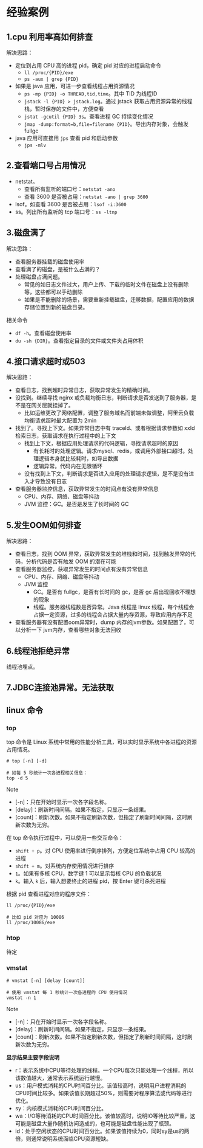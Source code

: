 # 经验案例

## 1.cpu 利用率高如何排查

解决思路：

* 定位到占用 CPU 高的进程 pid，确定 pid 对应的进程启动命令
  * `ll /proc/{PID}/exe`
  * `ps -aux | grep {PID}`
* 如果是 java 应用，可进一步查看线程占用资源情况
  * `ps -mp {PID} -o THREAD,tid,time`。其中 TID 为线程ID
  * `jstack -l {PID} > jstack.log`。通过 jstack 获取占用资源异常的线程栈，暂时保存的文件中，方便查看
  * `jstat -gcutil {PID} 3s`。查看进程 GC 持续变化情况
  * `jmap -dump:format=b,file=filename {PID}`。导出内存对象，会触发 fullgc
* java 应用可直接用 `jps` 查看 pid 和启动参数
  * `jps -mlv`

## 2.查看端口号占用情况

* netstat。
  * 查看所有监听的端口号：`netstat -ano`
  * 查看 3600 是否被占用：`netstat -ano | grep 3600`
* lsof。如查看 3600 是否被占用：`lsof -i:3600`
* ss。列出所有监听的 tcp 端口号：`ss -ltnp`

## 3.磁盘满了

解决思路：

* 查看服务器挂载的磁盘使用率
* 查看满了的磁盘，是被什么占满的？
* 处理磁盘占满问题。
  * 常见的如日志文件过大，用户上传、下载的临时文件在磁盘上没有删除等，这些都可以手动删除
  * 如果是不能删除的场景，需要重新挂载磁盘，迁移数据，配置应用的数据存储位置到新的磁盘目录。

相关命令

* `df -h`。查看磁盘使用率
* `du -sh {DIR}`。查看指定目录的文件或文件夹占用体积

## 4.接口请求超时或503

解决思路：

* 查看日志，找到超时异常日志，获取异常发生的精确时间。
* 没找到。继续寻找 nginx 或负载均衡日志，判断请求是否发送到了服务器，是不是在网关层就挂掉了。
  * 比如运维更改了网络配置，调整了服务域名而前端未做调整，阿里云负载均衡请求超时最大配置为 2min
* 找到了。寻找上下文。如果异常日志中有 traceId、或者根据请求参数如 xxId 检索日志，获取请求在执行过程中的上下文
  * 找到上下文，根据应用处理请求的代码逻辑，寻找请求超时的原因
    * 有长耗时的处理逻辑。请求mysql、redis，或调用外部接口超时。处理逻辑本身就比较耗时，如导出数据
    * 逻辑异常。代码内在无限循环
  * 没有找到上下文，判断请求是否进入应用的处理请求逻辑，是不是没有进入才导致没有日志
* 查看服务器监控信息，获取异常发生的时间点有没有异常信息
  * CPU、内存、网络、磁盘等抖动
  * JVM 监控：GC。是否是发生了长时间的 GC

## 5.发生OOM如何排查

解决思路：

* 查看日志，找到 OOM 异常，获取异常发生的堆栈和时间，找到触发异常的代码，分析代码是否有触发 OOM 的潜在可能
* 查看服务器监控，获取异常发生的时间点有没有异常信息
  * CPU、内存、网络、磁盘等抖动
  * JVM 监控
    * GC。是否有 fullgc，是否有长时间的 gc，是否 gc 后出现回收不理想的现象
    * 线程。服务器线程数是否异常。Java 线程是 linux 线程，每个线程会占据一定资源，过多的线程会占据大量内存资源，导致应用内存不足
* 查看服务器有没有配置oom异常时，dump 内存的jvm参数。如果配置了，可以分析一下 jvm内存，查看哪些对象无法回收

## 6.线程池拒绝异常

线程池埋点。



## 7.JDBC连接池异常。无法获取



## linux 命令

### top

top 命令是 Linux 系统中常用的性能分析工具，可以实时显示系统中各进程的资源占用情况。

```shell
# top [-n] [-d] 

# 如每 5 秒统计一次各进程相关信息：
top -d 5
```

> [!NOTE]
>
> - [-n]：只在开始时显示一次各字段名称。
> - [delay]：刷新时间间隔。如果不指定，只显示一条结果。
> - [count]：刷新次数。如果不指定刷新次数，但指定了刷新时间间隔，这时刷新次数为无穷。

在 top 命令执行过程中，可以使用一些交互命令：

* `shift + p`。对 CPU 使用率进行倒序排列，方便定位系统中占用 CPU 较高的进程
* `shift + m`。对系统内存使用情况进行排序
* `1`。如果有多核 CPU，数字键 1 可以显示每核 CPU 的负载状况
* `k`。输入 `k` 后，输入想要终止的进程 pid，按 Enter 键可杀死进程

根据 pid 查看进程对应的程序文件：

```shell
ll /proc/{PID}/exe

# 比如 pid 对应为 10086
ll /proc/10086/exe
```

### htop

待定

### vmstat

```shell
# vmstat [-n] [delay [count]] 

# 使用 vmstat 每 1 秒统计一次各进程的 CPU 使用情况
vmstat -n 1
```

> [!NOTE]
>
> - [-n]：只在开始时显示一次各字段名称。
> - [delay]：刷新时间间隔。如果不指定，只显示一条结果。
> - [count]：刷新次数。如果不指定刷新次数，但指定了刷新时间间隔，这时刷新次数为无穷。

**显示结果主要字段说明**

- r：表示系统中CPU等待处理的线程。一个CPU每次只能处理一个线程，所以该数值越大，通常表示系统运行越慢。
- us：用户模式消耗的CPU时间百分比。该值较高时，说明用户进程消耗的CPU时间比较多。如果该值长期超过50%，则需要对程序算法或代码等进行优化。
- sy：内核模式消耗的CPU时间百分比。
- wa：I/O等待消耗的CPU时间百分比。该值较高时，说明IO等待比较严重，这可能是磁盘大量作随机访问造成的，也可能是磁盘性能出现了瓶颈。
- id：处于空闲状态的CPU时间百分比。如果该值持续为0，同时sy是us的两倍，则通常说明系统面临CPU资源短缺。



